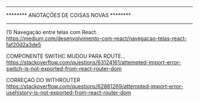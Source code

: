 *****************************************************
********      ANOTAÇÕES DE COISAS NOVAS      ********
*****************************************************

(1) Navegação entre telas com React.
https://medium.com/desenvolvimento-com-react/navegacao-telas-react-faf20d2a3de5

COMPONENTE SWITHC MUDOU PARA ROUTE...
https://stackoverflow.com/questions/63124161/attempted-import-error-switch-is-not-exported-from-react-router-dom

CORREÇAO DO WITHROUTER 
https://stackoverflow.com/questions/62861269/attempted-import-error-usehistory-is-not-exported-from-react-router-dom